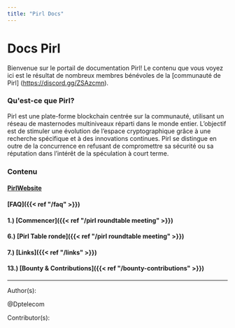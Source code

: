 ```yaml
---
title: "Pirl Docs"
---
```


# Docs Pirl

Bienvenue sur le portail de documentation Pirl! Le contenu que vous voyez ici est le résultat de nombreux membres bénévoles de la [communauté de Pirl] (https://discord.gg/ZSAzcmn).

### Qu'est-ce que Pirl?



Pirl est une plate-forme blockchain centrée sur la communauté, utilisant un réseau de masternodes multiniveaux réparti dans le monde entier. L’objectif est de stimuler une évolution de l’espace cryptographique grâce à une recherche spécifique et à des innovations continues. Pirl se distingue en outre de la concurrence en refusant de compromettre sa sécurité ou sa réputation dans l’intérêt de la spéculation à court terme.

### Contenu
#### [PirlWebsite](https://pirl.io/en/ "PirlWebsite")
#### [FAQ]({{< ref "/faq" >}})
#### 1.) [Commencer]({{< ref "/pirl roundtable meeting" >}})

#### 6.) [Pirl Table ronde]({{< ref "/pirl roundtable meeting" >}})
#### 7.) [Links]({{< ref "/links" >}})

#### 13.) [Bounty & Contributions]({{< ref "/bounty-contributions" >}})



---
Author(s):


@Dptelecom


Contributor(s):
